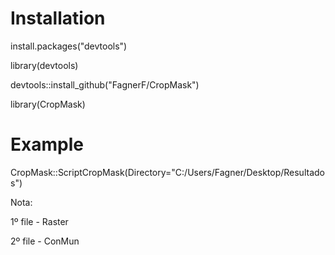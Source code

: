 # Installation

install.packages("devtools")

library(devtools)

devtools::install_github("FagnerF/CropMask")

library(CropMask)

# Example

CropMask::ScriptCropMask(Directory="C:/Users/Fagner/Desktop/Resultados")

Nota: 

1º file - Raster

2º file - ConMun
